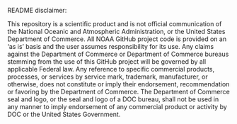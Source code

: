 README disclaimer:

This repository is a scientific product and is not official communication of the 
National Oceanic and Atmospheric Administration, or the United States Department 
of Commerce. All NOAA GitHub project code is provided on an ‘as is’ basis and the 
user assumes responsibility for its use. Any claims against the Department of 
Commerce or Department of Commerce bureaus stemming from the use of this GitHub 
project will be governed by all applicable Federal law. Any reference to specific 
commercial products, processes, or services by service mark, trademark, 
manufacturer, or otherwise, does not constitute or imply their endorsement, 
recommendation or favoring by the Department of Commerce. The Department of 
Commerce seal and logo, or the seal and logo of a DOC bureau, shall not be used in 
any manner to imply endorsement of any commercial product or activity by DOC or 
the United States Government.